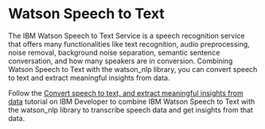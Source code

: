 # Watson Speech to Text

The IBM Watson Speech to Text Service is a speech recognition service that offers many functionalities like text recognition, audio preprocessing, noise removal, background noise separation, semantic sentence conversation, and how many speakers are in conversion. Combining Watson Speech to Text with the watson_nlp library, you can convert speech to text and extract meaningful insights from data.

Follow the [Convert speech to text, and extract meaningful insights from data](https://developer.ibm.com/tutorials/extract-meaningful-insights-from-data/) tutorial on IBM Developer to combine IBM Watson Speech to Text with the watson_nlp library to transcribe speech data and get insights from that data.
